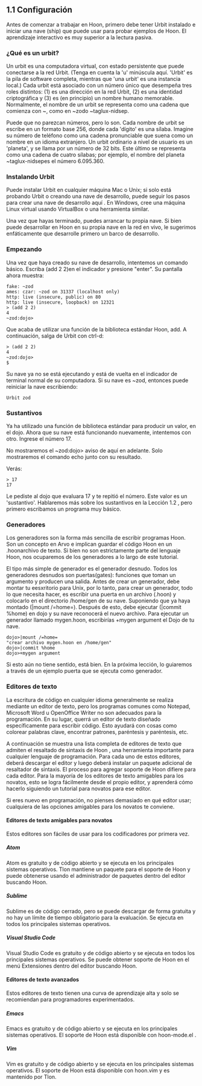 ## 1.1 Configuración

Antes de comenzar a trabajar en Hoon, primero debe tener Urbit instalado e iniciar una nave (ship) que puede usar para probar ejemplos de Hoon. El aprendizaje interactivo es muy superior a la lectura pasiva.

### ¿Qué es un urbit?
Un urbit es una computadora virtual, con estado persistente que puede conectarse a la red Urbit. (Tenga en cuenta la 'u' minúscula aquí. 'Urbit' es la pila de software completa, mientras que 'una urbit' es una instancia local.) Cada urbit está asociado con un número único que desempeña tres roles distintos: (1) es una dirección en la red Urbit, (2) es una identidad criptográfica y (3) es (en principio) un nombre humano memorable. Normalmente, el nombre de un urbit se representa como una cadena que comienza con ~, como en ~zodo ~taglux-nidsep.

Puede que no parezcan números, pero lo son. Cada nombre de urbit se escribe en un formato base 256, donde cada 'dígito' es una sílaba. Imagine su número de teléfono como una cadena pronunciable que suena como un nombre en un idioma extranjero. Un urbit ordinario a nivel de usuario es un 'planeta', y se llama por un número de 32 bits. Este último se representa como una cadena de cuatro sílabas; por ejemplo, el nombre del planeta ~taglux-nidsepes el número 6.095.360.

### Instalando Urbit
Puede instalar Urbit en cualquier máquina Mac o Unix; si solo está probando Urbit o creando una nave de desarrollo, puede seguir los pasos para crear una nave de desarrollo aquí . En Windows, cree una máquina Linux virtual usando VirtualBox o una herramienta similar.

Una vez que hayas terminado, puedes arrancar tu propia nave. Si bien puede desarrollar en Hoon en su propia nave en la red en vivo, le sugerimos enfáticamente que desarrolle primero un barco de desarrollo.

### Empezando
Una vez que haya creado su nave de desarrollo, intentemos un comando básico. Escriba (add 2 2)en el indicador y presione "enter". Su pantalla ahora muestra:

~~~
fake: ~zod
ames: czar: ~zod on 31337 (localhost only)
http: live (insecure, public) on 80
http: live (insecure, loopback) on 12321
> (add 2 2)
4
~zod:dojo>
~~~

Que acaba de utilizar una función de la biblioteca estándar Hoon, add. A continuación, salga de Urbit con ctrl-d:

~~~
> (add 2 2)
4
~zod:dojo>
$
~~~

Su nave ya no se está ejecutando y está de vuelta en el indicador de terminal normal de su computadora. Si su nave es ~zod, entonces puede reiniciar la nave escribiendo:
~~~
Urbit zod
~~~

### Sustantivos
Ya ha utilizado una función de biblioteca estándar para producir un valor, en el dojo. Ahora que su nave está funcionando nuevamente, intentemos con otro. Ingrese el número 17.

No mostraremos el ~zod:dojo> aviso de aquí en adelante. Solo mostraremos el comando echo junto con su resultado.

Verás:
~~~
> 17
17
~~~

Le pediste al dojo que evaluara 17 y te repitió el número. Este valor es un 'sustantivo'. Hablaremos más sobre los sustantivos en la Lección 1.2 , pero primero escribamos un programa muy básico.

### Generadores
Los generadores son la forma más sencilla de escribir programas Hoon. Son un concepto en Arvo e implican guardar el código Hoon en un .hoonarchivo de texto. Si bien no son estrictamente parte del lenguaje Hoon, nos ocuparemos de los generadores a lo largo de este tutorial.

El tipo más simple de generador es el generador desnudo. Todos los generadores desnudos son puertas(gates): funciones que toman un argumento y producen una salida. Antes de crear un generador, debe montar tu eesxritorio para Unix, por lo tanto, para crear un generador, todo lo que necesita hacer, es escribir una puerta en un archivo (.hoon) y colocarlo en el directorio /home/gen de su nave. Suponiendo que ya haya montado (|mount /=home=). Después de esto, debe ejecutar (|commit %home) en dojo y su nave reconocerá el nuevo archivo. Para ejecutar un generador llamado mygen.hoon, escribirías +mygen argument el Dojo de tu nave.

~~~
dojo>|mount /=home=
"crear archivo mygen.hoon en /home/gen"
dojo>|commit %home
dojo>+mygen argument
~~~

Si esto aún no tiene sentido, está bien. En la próxima lección, lo guiaremos a través de un ejemplo puerta que se ejecuta como generador.

### Editores de texto
La escritura de código en cualquier idioma generalmente se realiza mediante un editor de texto, pero los programas comunes como Notepad, Microsoft Word u OpenOffice Writer no son adecuados para la programación. En su lugar, querrá un editor de texto diseñado específicamente para escribir código. Esto ayudará con cosas como colorear palabras clave, encontrar patrones, paréntesis y paréntesis, etc.

A continuación se muestra una lista completa de editores de texto que admiten el resaltado de sintaxis de Hoon , una herramienta importante para cualquier lenguaje de programación. Para cada uno de estos editores, deberá descargar el editor y luego deberá instalar un paquete adicional de resaltador de sintaxis. El proceso para agregar soporte de Hoon difiere para cada editor. Para la mayoría de los editores de texto amigables para los novatos, esto se logra fácilmente desde el propio editor, y aprenderá cómo hacerlo siguiendo un tutorial para novatos para ese editor.

Si eres nuevo en programación, no pienses demasiado en qué editor usar; cualquiera de las opciones amigables para los novatos te conviene.

#### Editores de texto amigables para novatos
Estos editores son fáciles de usar para los codificadores por primera vez.

##### Atom
Atom es gratuito y de código abierto y se ejecuta en los principales sistemas operativos. Tlon mantiene un paquete para el soporte de Hoon y puede obtenerse usando el administrador de paquetes dentro del editor buscando Hoon.

##### Sublime
Sublime es de código cerrado, pero se puede descargar de forma gratuita y no hay un límite de tiempo obligatorio para la evaluación. Se ejecuta en todos los principales sistemas operativos.

##### Visual Studio Code
Visual Studio Code es gratuito y de código abierto y se ejecuta en todos los principales sistemas operativos. Se puede obtener soporte de Hoon en el menú Extensiones dentro del editor buscando Hoon.

#### Editores de texto avanzados
Estos editores de texto tienen una curva de aprendizaje alta y solo se recomiendan para programadores experimentados.

##### Emacs
Emacs es gratuito y de código abierto y se ejecuta en los principales sistemas operativos. El soporte de Hoon está disponible con hoon-mode.el .

##### Vim
Vim es gratuito y de código abierto y se ejecuta  en los principales sistemas operativos. El soporte de Hoon está disponible con hoon.vim y es mantenido por Tlon.